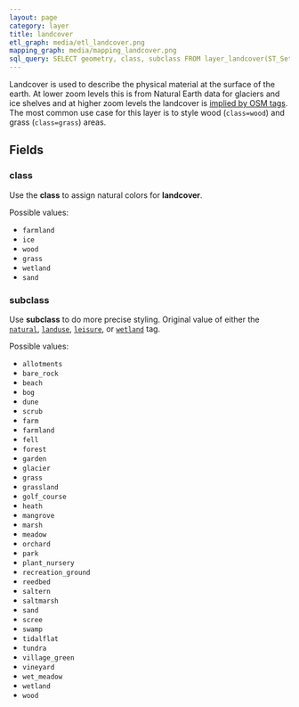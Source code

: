 ```yaml
---
layout: page
category: layer
title: landcover
etl_graph: media/etl_landcover.png
mapping_graph: media/mapping_landcover.png
sql_query: SELECT geometry, class, subclass FROM layer_landcover(ST_SetSRID('BOX3D(-20037508.34 -20037508.34, 20037508.34 20037508.34)'::box3d, 3857 ), 14)
---
```

Landcover is used to describe the physical material at the surface of the earth. At lower zoom levels this is
from Natural Earth data for glaciers and ice shelves and at higher zoom levels the landcover is [implied by OSM tags](http://wiki.openstreetmap.org/wiki/Landcover). The most common use case for this layer
  is to style wood (`class=wood`) and grass (`class=grass`) areas.

## Fields

### class

Use the **class** to assign natural colors for **landcover**.

Possible values:

- `farmland`
- `ice`
- `wood`
- `grass`
- `wetland`
- `sand`

### subclass

Use **subclass** to do more precise styling.
Original value of either the
[`natural`](http://wiki.openstreetmap.org/wiki/Key:natural),
[`landuse`](http://wiki.openstreetmap.org/wiki/Key:landuse),
[`leisure`](http://wiki.openstreetmap.org/wiki/Key:leisure),
or [`wetland`](http://wiki.openstreetmap.org/wiki/Key:wetland) tag.

Possible values:

- `allotments`
- `bare_rock`
- `beach`
- `bog`
- `dune`
- `scrub`
- `farm`
- `farmland`
- `fell`
- `forest`
- `garden`
- `glacier`
- `grass`
- `grassland`
- `golf_course`
- `heath`
- `mangrove`
- `marsh`
- `meadow`
- `orchard`
- `park`
- `plant_nursery`
- `recreation_ground`
- `reedbed`
- `saltern`
- `saltmarsh`
- `sand`
- `scree`
- `swamp`
- `tidalflat`
- `tundra`
- `village_green`
- `vineyard`
- `wet_meadow`
- `wetland`
- `wood`




